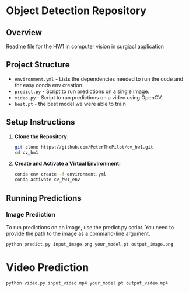 # Object Detection Repository

## Overview

Readme file for the HW1 in computer vision in surgiacl application
## Project Structure

- `environment.yml` - Lists the dependencies needed to run the code and for easy conda env creation.
- `predict.py` - Script to run predictions on a single image.
- `video.py` - Script to run predictions on a video using OpenCV.
- `best.pt` - the best model we were able to train

## Setup Instructions

1. **Clone the Repository:**

   ```bash
   git clone https://github.com/PeterThePilot/cv_hw1.git
   cd cv_hw1
   
 2. **Create and Activate a Virtual Environment:**

    ```bash
    conda env create -f environment.yml
    conda activate cv_hw1_env
    ```
    

## Running Predictions
### Image Prediction
To run predictions on an image, use the predict.py script. You need to provide the path to the image as a command-line argument.

    python predict.py input_image.png your_model.pt output_image.png

# Video Prediction
    python video.py input_video.mp4 your_model.pt output_video.mp4





